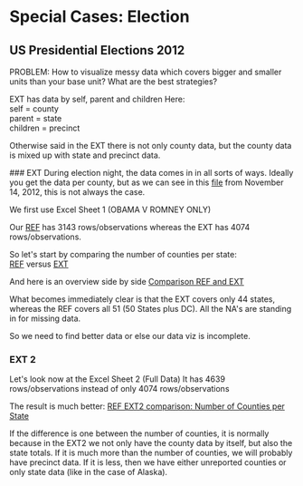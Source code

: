 # Special Cases: Election

## US Presidential Elections 2012

PROBLEM: How to visualize messy data which covers bigger and smaller units than your base unit? What are the best strategies?   

EXT has data by self, parent and children 
Here:   
self = county    
parent = state   
children = precinct   

Otherwise said in the EXT there is not only county data, but the county data is mixed up with state and precinct data.


### EXT
During election night, the data comes in in all sorts of ways. Ideally you get the data per county, but as we can see in this [file](http://image.guardian.co.uk/sys-files/Guardian/documents/2012/11/14/US_elect_county.xls) from November 14, 2012, this is not always the case.

We first use Excel Sheet 1 (OBAMA V ROMNEY ONLY)

Our [REF](https://github.com/datamapio/geoid/blob/master/US/county/us_county_congressionalvote_2012.csv) has 3143 rows/observations whereas the EXT has 4074 rows/observations.

So let's start by comparing the number of counties per state:   
[REF](https://github.com/datamapio/geoid/blob/master/US/county/us_county_by_state_2010-2012.csv) versus 
[EXT](https://github.com/datamapio/geoid/blob/master/special_cases/us_county_by_state_ext.csv)

And here is an overview side by side
[Comparison REF and EXT](https://github.com/datamapio/geoid/blob/master/special_cases/ref_ext_comparison_us_county_by_state.csv)

What becomes immediately clear is that the EXT covers only 44 states, whereas the REF covers all 51 (50 States plus DC). All the NA's are standing in for missing data.

So we need to find better data or else our data viz is incomplete.


### EXT 2
Let's look now at the Excel Sheet 2 (Full Data)
It has 4639 rows/observations instead of only 4074 rows/observations 

The result is much better: [REF EXT2 comparison: Number of Counties per State](https://github.com/datamapio/geoid/blob/master/special_cases/ref_ext2_comparison_us_county_by_state.csv) 

If the difference is one between the number of counties, it is normally because in the EXT2 we not only have the county data by itself, but also the state totals. If it is much more than the number of counties, we will probably have precinct data. If it is less, then we have either unreported counties or only state data (like in the case of Alaska).
 
